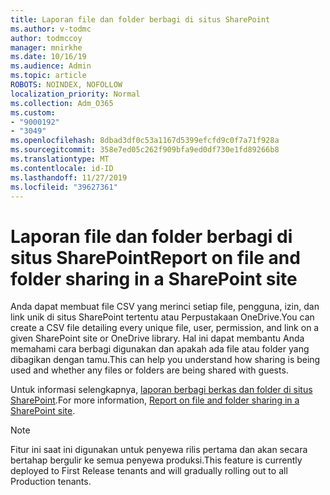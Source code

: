 ```yaml
---
title: Laporan file dan folder berbagi di situs SharePoint
ms.author: v-todmc
author: todmccoy
manager: mnirkhe
ms.date: 10/16/19
ms.audience: Admin
ms.topic: article
ROBOTS: NOINDEX, NOFOLLOW
localization_priority: Normal
ms.collection: Adm_O365
ms.custom:
- "9000192"
- "3049"
ms.openlocfilehash: 8dbad3df0c53a1167d5399efcfd9c0f7a71f928a
ms.sourcegitcommit: 358e7ed05c262f909bfa9ed0df730e1fd89266b8
ms.translationtype: MT
ms.contentlocale: id-ID
ms.lasthandoff: 11/27/2019
ms.locfileid: "39627361"
---
```

# <a name="report-on-file-and-folder-sharing-in-a-sharepoint-site"></a><span data-ttu-id="a4826-102">Laporan file dan folder berbagi di situs SharePoint</span><span class="sxs-lookup"><span data-stu-id="a4826-102">Report on file and folder sharing in a SharePoint site</span></span>

<span data-ttu-id="a4826-103">Anda dapat membuat file CSV yang merinci setiap file, pengguna, izin, dan link unik di situs SharePoint tertentu atau Perpustakaan OneDrive.</span><span class="sxs-lookup"><span data-stu-id="a4826-103">You can create a CSV file detailing every unique file, user, permission, and link on a given SharePoint site or OneDrive library.</span></span> <span data-ttu-id="a4826-104">Hal ini dapat membantu Anda memahami cara berbagi digunakan dan apakah ada file atau folder yang dibagikan dengan tamu.</span><span class="sxs-lookup"><span data-stu-id="a4826-104">This can help you understand how sharing is being used and whether any files or folders are being shared with guests.</span></span>

<span data-ttu-id="a4826-105">Untuk informasi selengkapnya, [laporan berbagi berkas dan folder di situs SharePoint](https://docs.microsoft.com/sharepoint/sharing-reports).</span><span class="sxs-lookup"><span data-stu-id="a4826-105">For more information, [Report on file and folder sharing in a SharePoint site](https://docs.microsoft.com/sharepoint/sharing-reports).</span></span>

> [!NOTE]
> <span data-ttu-id="a4826-106">Fitur ini saat ini digunakan untuk penyewa rilis pertama dan akan secara bertahap bergulir ke semua penyewa produksi.</span><span class="sxs-lookup"><span data-stu-id="a4826-106">This feature is currently deployed to First Release tenants and will gradually rolling out to all Production tenants.</span></span>